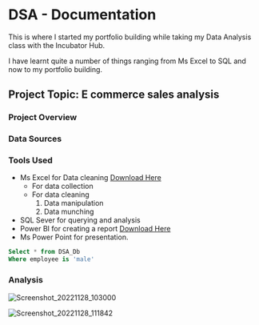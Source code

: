 # DSA - Documentation

This is where I started my portfolio building while taking my Data Analysis class with the Incubator Hub.

I have learnt quite a number of things ranging from Ms Excel to SQL and now to my portfolio building.

## Project Topic: E commerce sales analysis

### Project Overview

### Data Sources 

### Tools Used 
- Ms Excel for Data cleaning [Download Here](https://www.microsoft.com/en-gb/microsoft-365/excel)
    - For data collection
    - For data cleaning
        1. Data manipulation
        2. Data munching
- SQL Sever for querying and analysis
- Power BI for creating a report [Download Here](https://www.microsoft.com/en-us/download/details.aspx?id=58494)
- Ms Power Point for presentation.

```  SQL
Select * from DSA_Db
Where employee is 'male'

```

### Analysis




![Screenshot_20221128_103000](https://github.com/user-attachments/assets/94fc1048-6ca4-4113-a683-ff6054105158)




![Screenshot_20221128_111842](https://github.com/user-attachments/assets/6dfc3e29-7cf0-44b2-a55e-28020f1cda6b)







